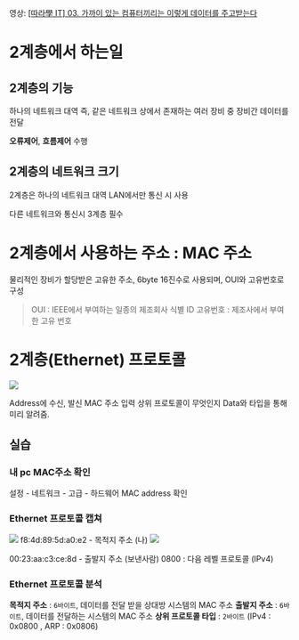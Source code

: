 영상: [[따라學 IT] 03. 가까이 있는 컴퓨터끼리는 이렇게 데이터를 주고받는다](https://youtu.be/HkiOygWMARs?list=PL0d8NnikouEWcF1jJueLdjRIC4HsUlULi)

# 2계층에서 하는일

## 2계층의 기능

하나의 네트워크 대역 즉, 같은 네트워크 상에서 존재하는 여러 장비 중 장비간 데이터를 전달

**오류제어**, **흐름제어** 수행

## 2계층의 네트워크 크기

2계층은 하나의 네트워크 대역 LAN에서만 통신 시 사용

다른 네트워크와 통신시 3계층 필수

# 2계층에서 사용하는 주소 : MAC 주소

물리적인 장비가 할당받은 고유한 주소, 6byte
16진수로 사용되며, OUI와 고유번호로 구성

> OUI : IEEE에서 부여하는 일종의 제조회사 식별 ID
> 고유번호 : 제조사에서 부여한 고유 번호

# 2계층(Ethernet) 프로토콜

![](https://i.imgur.com/eJvhDQq.png)

Address에 수신, 발신 MAC 주소 입력
상위 프로토콜이 무엇인지 Data와 타입을 통해 미리 알려줌.

## 실습

### 내 pc MAC주소 확인

설정 - 네트워크 - 고급 - 하드웨어
MAC address 확인

### Ethernet 프로토콜 캡쳐

![](https://i.imgur.com/e4UveWb.png)
f8:4d:89:5d:a0:e2 - 목적지 주소 (나)
![](https://i.imgur.com/sFa1Du5.png)

00:23:aa:c3:ce:8d - 출발지 주소 (보낸사람)
0800 : 다음 레벨 프로토콜 (IPv4)

### Ethernet 프로토콜 분석

**목적지 주소** : `6바이트`, 데이터를 전달 받을 상대방 시스템의 MAC 주소
**출발지 주소** : `6바이트`, 데이터를 전달하는 시스템의 MAC 주소
**상위 프로토콜 타입** : `2바이트` (IPv4 : 0x0800 , ARP : 0x0806)
